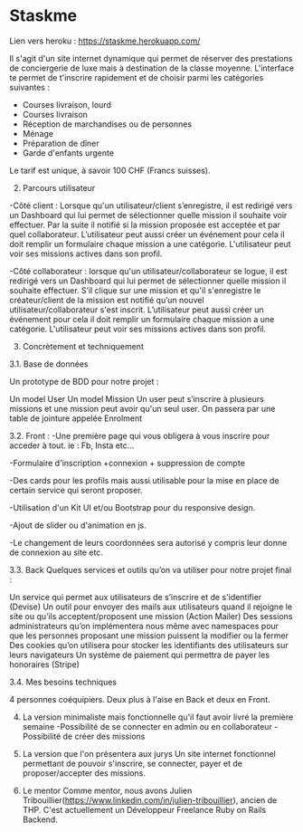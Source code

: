 # Staskme

Lien vers heroku : https://staskme.herokuapp.com/

Il s'agit d'un site internet dynamique qui permet de réserver des prestations de conciergerie de luxe mais à destination de la classe moyenne. L'interface te permet de t'inscrire rapidement et de choisir parmi les catégories suivantes :

- Courses livraison, lourd
- Courses livraison
- Réception de marchandises ou de personnes
- Ménage
- Préparation de dîner
- Garde d'enfants urgente

Le tarif est unique, à savoir 100 CHF (Francs suisses).

2. Parcours utilisateur

-Côté client : Lorsque qu'un utilisateur/client s’enregistre, il est redirigé vers un Dashboard qui lui permet de sélectionner quelle mission il souhaite voir effectuer. Par la suite il notifié si la mission proposée est acceptée et par quel collaborateur. L’utilisateur peut aussi créer un événement pour cela il doit remplir un formulaire chaque mission a une catégorie. L'utilisateur peut voir ses missions actives dans son profil.

-Côté collaborateur : lorsque qu'un utilisateur/collaborateur se logue, il est redirigé vers un Dashboard qui lui permet de sélectionner quelle mission il souhaite effectuer. S’il clique sur une mission et qu'il s'enregistre le créateur/client de la mission est notifié qu’un nouvel utilisateur/collaborateur s'est inscrit. L’utilisateur peut aussi créer un événement pour cela il doit remplir un formulaire chaque mission a une catégorie. L'utilisateur peut voir ses missions actives dans son profil.


3. Concrètement et techniquement

3.1. Base de données

Un prototype de BDD pour notre projet :

Un model User
Un model Mission
Un user peut s’inscrire à plusieurs missions et une mission peut avoir qu'un seul user. On passera par une table de jointure appelée Enrolment

3.2. Front :
-Une première page qui vous obligera à vous inscrire pour acceder à tout.
ie : Fb, Insta etc...

-Formulaire d'inscription +connexion + suppression de compte

-Des cards pour les profils mais aussi utilisable pour la mise en place de certain service qui seront proposer.

-Utilisation d'un Kit UI et/ou Bootstrap pour du responsive design.

-Ajout de slider ou d'animation en js.

-Le changement de leurs coordonnées sera autorisé y compris leur donne de connexion au site etc.


3.3. Back
Quelques services et outils qu’on va utiliser pour notre projet final :

Un service qui permet aux utilisateurs de s’inscrire et de s'identifier (Devise)
Un outil pour envoyer des mails aux utilisateurs quand il rejoigne le site ou qu’ils acceptent/proposent une mission (Action Mailer)
Des sessions administrateurs qu’on implémentera nous même avec namespaces pour que les personnes proposant une mission puissent la modifier ou la fermer
Des cookies qu’on utilisera pour stocker les identifiants des utilisateurs sur leurs navigateurs
Un système de paiement qui permettra de payer les honoraires (Stripe)


3.4. Mes besoins techniques

4 personnes coéquipiers. Deux plus à l'aise en Back et deux en Front.

4. La version minimaliste mais fonctionnelle qu'il faut avoir livré la première semaine
-Possibilité de se connecter en admin ou en collaborateur
-Possibilité de créer des missions


5. La version que l'on présentera aux jurys
Un site internet fonctionnel permettant de pouvoir s'inscrire, se connecter, payer et de proposer/accepter des missions.

6. Le mentor
Comme mentor, nous avons Julien Tribouillier(https://www.linkedin.com/in/julien-tribouillier), ancien de THP. C'est actuellement un Développeur Freelance Ruby on Rails Backend.


